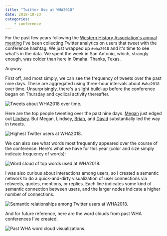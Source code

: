 ```yaml
---
title: "Twitter Use at WHA2018"
date: 2018-10-23
categories:
    - conference
---
```


For the past few years following the [Western History Association's annual
meeting](http://westernhistory.org) I've been collecting Twitter analytics on users that tweet with the
conference hashtag. We just wrapped up `#wha2018` and it's time to see what's
in the data. We spent the week in San Antonio, which, strangly enough, was
colder than here in Omaha. Thanks, Texas. 

Anyway.

First off, and most simply, we can see the frequency of tweets over the past
nine days. These are aggregated using three-hour intervals about `#wha2018`
over time. Unsurprisingly, there's a slight build-up before the conference
began on Thursday and cyclical activity thereafter.

![Tweets about WHA2018 over time.](/assets/images/wha18-freq.png)

Here are the top people tweeting over the past nine days.
[Megan](https://twitter.com/megankatenelson) just
edged out [Lindsey](https://twitter.com/LWieck). But Megan, Lindsey, [Brian](https://twitter.com/brianleechphd), and [David](https://twitter.com/DavidSalmanson) substantially led the way in tweets.

![Highest Twitter users at WHA2018.](/assets/images/wha18-users.png)

We can also see what words most frequently appeared over the course of the
conference. Here's what we have for this year (color and size simply indicate
frequency of words):

![Word cloud of top words used at WHA2018.](/assets/images/wha18-wc.png)

I was also curious about interactions among users, so I created a semantic
network to do a quick-and-dirty visualization of user connections via retweets,
quotes, mentions, or replies. Each line indicates some kind of semantic
connection between users, and the larger nodes indicate a higher number of
connections.

![Semantic relationships among Twitter users at WHA2018.](/assets/images/wha18-semantic.png)

And for future reference, here are the word clouds from past WHA conferences
I've created.

![Past WHA word cloud visualizations.](/assets/images/wha-pastclouds.jpg)

